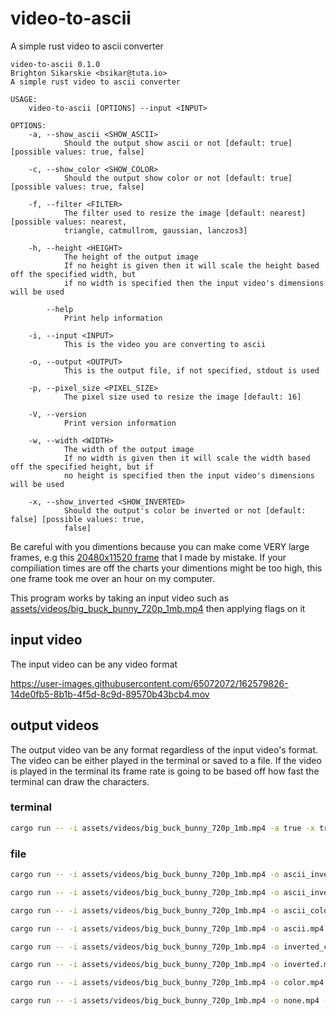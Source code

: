 # video-to-ascii
A simple rust video to ascii converter

```
video-to-ascii 0.1.0
Brighton Sikarskie <bsikar@tuta.io>
A simple rust video to ascii converter

USAGE:
    video-to-ascii [OPTIONS] --input <INPUT>

OPTIONS:
    -a, --show_ascii <SHOW_ASCII>
            Should the output show ascii or not [default: true] [possible values: true, false]

    -c, --show_color <SHOW_COLOR>
            Should the output show color or not [default: true] [possible values: true, false]

    -f, --filter <FILTER>
            The filter used to resize the image [default: nearest] [possible values: nearest,
            triangle, catmullrom, gaussian, lanczos3]

    -h, --height <HEIGHT>
            The height of the output image
            If no height is given then it will scale the height based off the specified width, but
            if no width is specified then the input video's dimensions will be used

        --help
            Print help information

    -i, --input <INPUT>
            This is the video you are converting to ascii

    -o, --output <OUTPUT>
            This is the output file, if not specified, stdout is used

    -p, --pixel_size <PIXEL_SIZE>
            The pixel size used to resize the image [default: 16]

    -V, --version
            Print version information

    -w, --width <WIDTH>
            The width of the output image
            If no width is given then it will scale the width based off the specified height, but if
            no height is specified then the input video's dimensions will be used

    -x, --show_inverted <SHOW_INVERTED>
            Should the output's color be inverted or not [default: false] [possible values: true,
            false]
```

Be careful with you dimentions because you can make come VERY large frames, e.g this [20480x11520 frame](https://media.githubusercontent.com/media/bsikar/video-to-ascii/main/outputs/frame1.png)
 that I made by mistake. If your compiliation times are off the charts your dimentions might be too high, this one frame took me over an hour on my computer.

This program works by taking an input video such as [assets/videos/big_buck_bunny_720p_1mb.mp4](https://github.com/bsikar/video-to-ascii/blob/main/assets/videos/big_buck_bunny_720p_1mb.mp4) then applying flags on it


## input video
The input video can be any video format


https://user-images.githubusercontent.com/65072072/162579826-14de0fb5-8b1b-4f5d-8c9d-89570b43bcb4.mov


## output videos
The output video van be any format regardless of the input video's format. The video can be either played in the terminal or saved to a file.
If the video is played in the terminal its frame rate is going to be based off how fast the terminal can draw the characters.

### terminal
```sh
cargo run -- -i assets/videos/big_buck_bunny_720p_1mb.mp4 -a true -x true -c true
```

### file

```sh
cargo run -- -i assets/videos/big_buck_bunny_720p_1mb.mp4 -o ascii_inverted_color.mp4 -h 100 -a true -x true -c true
```




```sh
cargo run -- -i assets/videos/big_buck_bunny_720p_1mb.mp4 -o ascii_inverted.mp4 -h 100 -a true -x true -c false
```


```sh
cargo run -- -i assets/videos/big_buck_bunny_720p_1mb.mp4 -o ascii_color.mp4 -h 100 -a true -x false -c true
```



```sh
cargo run -- -i assets/videos/big_buck_bunny_720p_1mb.mp4 -o ascii.mp4 -h 100 -a true -x false -c false
```



```sh
cargo run -- -i assets/videos/big_buck_bunny_720p_1mb.mp4 -o inverted_color.mp4 -h 100 -a false -x true --c true
```



```sh
cargo run -- -i assets/videos/big_buck_bunny_720p_1mb.mp4 -o inverted.mp4 -h 100 -a false -x true --c false
```


```sh
cargo run -- -i assets/videos/big_buck_bunny_720p_1mb.mp4 -o color.mp4 -h 100 -a false -x false --c true
```


```sh
cargo run -- -i assets/videos/big_buck_bunny_720p_1mb.mp4 -o none.mp4 -h 100 -a false -x false -c false
```


